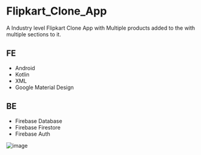 # Flipkart_Clone_App

A Industry level Flipkart Clone App with Multiple products added to the with multiple sections to it.

## FE 
- Android 
- Kotlin
- XML 
- Google Material Design

## BE
- Firebase Database
- Firebase Firestore
- Firebase Auth 



![image](https://github.com/thesumitsuryawanshi/Flipkart_Clone_App/assets/58788722/26614120-d1e2-4579-ace9-94e90397e9ae)
